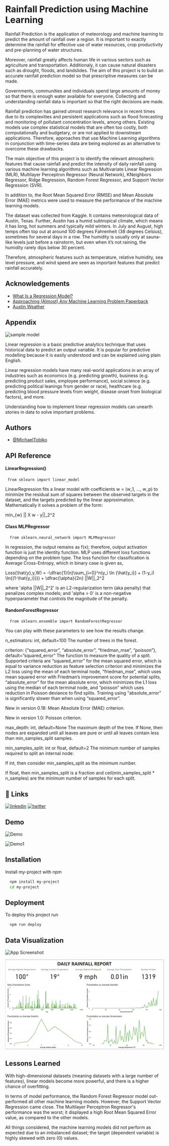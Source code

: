 
# Rainfall Prediction using Machine Learning

Rainfall Prediction is the application of meteorology and machine learning to predict the amount of rainfall over a region. It is important to exactly determine the rainfall for effective use of water resources, crop productivity and pre-planning of water structures.

Moreover, rainfall greatly affects human life in various sectors such as agriculture and transportation. Additionaly, it can cause natural disasters such as drought, floods, and landslides. The aim of this project is to build an accurate rainfall prediction model so that prescriptive measures can be made.

Governments, communities and individuals spend large amounts of money so that there is enough water available for everyone. Collecting and understanding rainfall data is important so that the right decisions are made.

Rainfall prediction has gained utmost research relevance in recent times due to its complexities and persistent applications such as flood forecasting and monitoring of pollutant concentration levels, among others. Existing models use complex statistical models that are often too costly, both computationally and budgetary, or are not applied to downstream applications. Therefore, approaches that use Machine Learning algorithms in conjunction with time-series data are being explored as an alternative to overcome these drawbacks.

The main objective of this project is to identify the relevant atmospheric features that cause rainfall and predict the intensity
of daily rainfall using various machine learning algorithms such as Multivariate Linear Regression (MLR), Multilayer Perceptron Regressor (Neural Network), KNeighbors Regressor, Ridge Regression, Random Forest Regressor, and Support Vector Regression (SVR).

In addition to, the Root Mean Squared Error (RMSE) and Mean Absolute Error (MAE) metrics were used to measure the performance of the machine learning models.

The dataset was collected from Kaggle. It contains meteorological data of Austin, Texas. Further, Austin has a humid subtropical climate, which means it has long, hot summers and typically mild winters. In July and August, high temps often top out at around 100 degrees Fahrenheit (38 degrees Celsius), sometimes for several days in a row. The humidity is usually only at sauna-like levels just before a rainstorm, but even when it’s not raining, the humidity rarely dips below 30 percent.

Therefore, atmospheric features such as temperature, relative humidity, sea level pressure, and wind speed are seen as important features that predict rainfall accurately.




## Acknowledgements

 - [What Is a Regression Model?](https://www.imsl.com/blog/what-is-regression-model#:~:text=A%20regression%20model%20provides%20a,by%20a%20linear%20regression%20model.)
 - [Approaching (Almost) Any Machine Learning Problem Paperback](https://www.amazon.com/Approaching-Almost-Machine-Learning-Problem/dp/8269211508)
 - [Austin Weather](https://www.kaggle.com/datasets/grubenm/austin-weather)


## Appendix
![sample model](https://miro.medium.com/max/720/1*G1Y_-X14q2xMVHlUuaUUdA.png)

Linear regression is a basic predictive analytics technique that uses historical data to predict an output variable. It is popular for predictive modelling because it is easily understood and can be explained using plain English.

Linear regression models have many real-world applications in an array of industries such as economics (e.g. predicting growth), business (e.g. predicting product sales, employee performance), social science (e.g. predicting political leanings from gender or race), healthcare (e.g. predicting blood pressure levels from weight, disease onset from biological factors), and more.

Understanding how to implement linear regression models can unearth stories in data to solve important problems.

## Authors

- [@MichaelTobiko](https://github.com/miketobz)


## API Reference

#### LinearRegression()

```http
 from sklearn import linear_model
```
LinearRegression fits a linear model with coefficients w = (w_1, ..., w_p) to minimize the residual sum of squares between the observed targets in the dataset, and the targets predicted by the linear approximation. Mathematically it solves a problem of the form:

min_{w} || X w - y||_2^2

#### Class MLPRegressor

```http
  from sklearn.neural_network import MLPRegressor
```
In regression, the output remains as f(x); therefore, output activation function is just the identity function. MLP uses different loss functions depending on the problem type. The loss function for classification is Average Cross-Entropy, which in binary case is given as,

Loss(\hat{y},y,W) = -\dfrac{1}{n}\sum_{i=0}^n(y_i \ln {\hat{y_i}} + (1-y_i) \ln{(1-\hat{y_i})}) + \dfrac{\alpha}{2n} ||W||_2^2

where 'alpha ||W||_2^2' is an L2-regularization term (aka penalty) that penalizes complex models; and 'alpha > 0' is a non-negative hyperparameter that controls the magnitude of the penalty.

#### RandomForestRegressor
```http
  from sklearn.ensemble import RandomForestRegressor
```
You can play with these parameters to see how the results change.

n_estimators: int, default=100
The number of trees in the forest.

criterion: {“squared_error”, “absolute_error”, “friedman_mse”, “poisson”}, default=”squared_error”
The function to measure the quality of a split. Supported criteria are “squared_error” for the mean squared error, which is equal to variance reduction as feature selection criterion and minimizes the L2 loss using the mean of each terminal node, “friedman_mse”, which uses mean squared error with Friedman’s improvement score for potential splits, “absolute_error” for the mean absolute error, which minimizes the L1 loss using the median of each terminal node, and “poisson” which uses reduction in Poisson deviance to find splits. Training using “absolute_error” is significantly slower than when using “squared_error”.

New in version 0.18: Mean Absolute Error (MAE) criterion.

New in version 1.0: Poisson criterion.

max_depth: int, default=None
The maximum depth of the tree. If None, then nodes are expanded until all leaves are pure or until all leaves contain less than min_samples_split samples.

min_samples_split: int or float, default=2
The minimum number of samples required to split an internal node:

If int, then consider min_samples_split as the minimum number.

If float, then min_samples_split is a fraction and ceil(min_samples_split * n_samples) are the minimum number of samples for each split.

## 🔗 Links
[![linkedin](https://img.shields.io/badge/linkedin-0A66C2?style=for-the-badge&logo=linkedin&logoColor=white)](https://www.linkedin.com/in/michael-tobiko-1563a693)
[![twitter](https://img.shields.io/badge/twitter-1DA1F2?style=for-the-badge&logo=twitter&logoColor=white)](twitter.com/MichaelTobiko)


## Demo
![Demo](https://c.tenor.com/20n67BNCG9wAAAAC/linear-regression.gif)


![Demo1](https://media.springernature.com/lw685/springer-static/image/art%3A10.1007%2Fs11069-021-05063-3/MediaObjects/11069_2021_5063_Fig2_HTML.png)



## Installation

Install my-project with npm

```bash
  npm install my-project
  cd my-project
```
    
## Deployment

To deploy this project run

```bash
  npm run deploy
```


## Data Visualization

![App Screenshot](https://media.geeksforgeeks.org/wp-content/uploads/20190610231245/precipitation.png)

![Screenshot](Rainfall_Prediction_BI_report.png)

## Lessons Learned
With high-dimensional datasets (meaning datasets with a large number of features), linear models become more powerful, and there is a higher chance of overfitting.

In terms of model performance, the Random Forest Regressor model out-performed all other machine learning models. However, the Support Vector Regression came close. The Multilayer Perceptron Regressor's performance was the worst; it displayed a high Root Mean Squared Error value, as compared to the other models.

All things considered, the machine learning models did not perform as expected due to an imbalanced dataset; the target (dependent variable) is highly skewed with zero (0) values.
